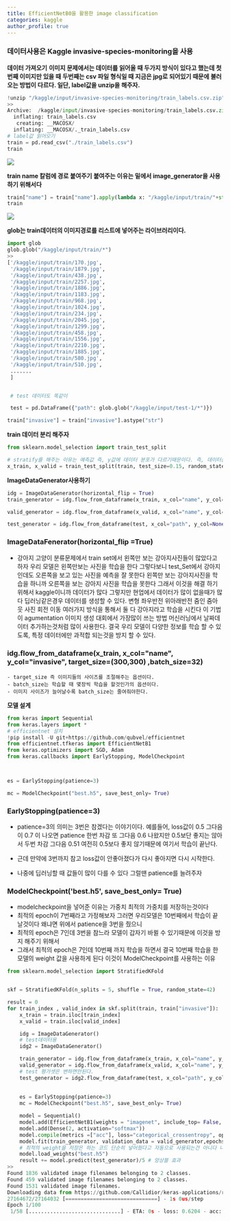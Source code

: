 ```yaml
---
title: EfficientNetB0을 활용한 image classification
categories: kaggle
author_profile: true
---
```




### 데이터사용은 Kaggle invasive-species-monitoring을 사용





**데이터 가져오기**
**이미지 문제에서는 데이터를 읽어올 때 두가지 방식이 있다고 했는데 첫번째 이미지만 있을 때 두번째는 csv 파일 형식일 때 지금은 jpg로 되어있기 때문에 불러오는 방법이 다르다.
일단, label값을 unzip을 해주자.**

```python
!unzip "/kaggle/input/invasive-species-monitoring/train_labels.csv.zip"
>>
Archive:  /kaggle/input/invasive-species-monitoring/train_labels.csv.zip
  inflating: train_labels.csv        
   creating: __MACOSX/
  inflating: __MACOSX/._train_labels.csv
# label값 읽어오기 
train = pd.read_csv("./train_labels.csv")
train
```
<img src="/assets/images/cc1.PNG">




**train name 칼럼에 경로 붙여주기 붙여주는 이유는 밑에서 image_generator을 사용하기 위해서다**


```python
train["name"] = train["name"].apply(lambda x: "/kaggle/input/train/"+str(x)+".jpg")
train

```
<img src="/assets/images/cc2.PNG">


**glob는 train데이터의 이미지경로를 리스트에 넣어주는 라이브러리이다.**


```python
import glob
glob.glob("/kaggle/input/train/*")
>>
['/kaggle/input/train/170.jpg',
 '/kaggle/input/train/1879.jpg',
 '/kaggle/input/train/438.jpg',
 '/kaggle/input/train/2257.jpg',
 '/kaggle/input/train/1886.jpg',
 '/kaggle/input/train/1183.jpg',
 '/kaggle/input/train/968.jpg',
 '/kaggle/input/train/1024.jpg',
 '/kaggle/input/train/234.jpg',
 '/kaggle/input/train/2045.jpg',
 '/kaggle/input/train/1299.jpg',
 '/kaggle/input/train/458.jpg',
 '/kaggle/input/train/1556.jpg',
 '/kaggle/input/train/2210.jpg',
 '/kaggle/input/train/1885.jpg',
 '/kaggle/input/train/580.jpg',
 '/kaggle/input/train/510.jpg',
 .......
 ]


 # test 데이터도 똑같이

 test = pd.DataFrame({"path": glob.glob("/kaggle/input/test-1/*")})

train["invasive"] = train["invasive"].astype("str")
```


**train 데이터 분리 해주자**

```python
from sklearn.model_selection import train_test_split

# stratify를 해주는 이유는 예측값 즉, y값에 데이터 분포가 다르기때문이다. 즉, 데이터를 균일하게 학습을 해주기 위함이다. 
x_train, x_valid = train_test_split(train, test_size=0.15, random_state=42, stratify=train["invasive"])
```



**ImageDataGenerator사용하기**

```python
idg = ImageDataGenerator(horizontal_flip = True)
train_generator = idg.flow_from_dataframe(x_train, x_col="name", y_col="invasive", target_size=(300,300) ,batch_size=32)

valid_generator = idg.flow_from_dataframe(x_valid, x_col="name", y_col="invasive", target_size=(300,300) ,batch_size=32)

test_generator = idg.flow_from_dataframe(test, x_col="path", y_col=None, target_size=(300,300), batch_size=32, class_mode = None, shuffle= False)
```

### ImageDataFenerator(horizontal_flip =True)
   - 강아지 고양이 분류문제에서 train set에서 왼쪽만 보는 강아지사진들이 많았다고하자 우리 모델은 왼쪽만보는 사진을 학습을 한다 그렇다보니 test_Set에서 강아지인데도 오른쪽을 보고 있는 사진을 예측을 잘 못한다 
     왼쪽만 보는 강아지사진을 학습을 하니까 오른쪽을 보는 강아지 사진을 학습을 못한다 그래서 이것을 해결 하기위해서 
    kaggle이니까 데이터가 많다 그렇지만 현업에서 데이터가 많이 없을때가 많다 
    딥러닝같은경우 데이터를 생성할 수 있다. 변형 좌우반전 위아래반전 줌인 줌아웃 사진 회전 이동 여러가지 방식을 통해서 둘 다 강아지라고 학습을 시킨다 
    이 기법이 agumentation 이미지 생성 
    대회에서 가장많이 쓰는 방법 머신러닝에서 날짜데이터 추가하는것처럼 많이 사용한다. 결국 우리 모델이 다양한 정보를 학습 할 수 있도록, 특정 데이터에만 과적합 되는것을 방지 할 수 있다.


### idg.flow_from_dataframe(x_train, x_col="name", y_col="invasive", target_size=(300,300) ,batch_size=32)
    - target_size 즉 이미지들의 사이즈를 조절해주는 옵션이다. 
    - batch_size는 학습할 때 몇장씩 학습을 할것인가의 옵션이다.
    - 이미지 사이즈가 늘어날수록 batch_size는 줄여줘야한다.



**모델 설계**

```python
from keras import Sequential
from keras.layers import *
# efficientnet 설치
!pip install -U git+https://github.com/qubvel/efficientnet
from efficientnet.tfkeras import EfficientNetB1
from keras.optimizers import SGD, Adam
from keras.callbacks import EarlyStopping, ModelCheckpoint



es = EarlyStopping(patience=3)

mc = ModelCheckpoint("best.h5", save_best_only= True)
```


### EarlyStopping(patience=3)
   - patience=3의 의미는 3번은 참겠다는 이야기이다. 예를들어, loss값이 0.5 그다음이 0.7 이 나오면 patience 한번 차감 또 그다음 0.6 나왔지만 0.5보단 좋지는 않아서 
   두번 차감 그다음 0.51 여전히 0.5보다 좋지 않기때문에 여기서 학습이 끝난다.
   - 근데 만약에 3번까지 참고 loss값이 안좋아졌다가 다시 좋아지면 다시 시작한다.

   - 나중에 딥러닝할 때 값들이 많이 다를 수 있다 그럴땐 patience를 늘려주자 

### ModelCheckpoint('best.h5', save_best_only= True)
  - modelcheckpoint을 넣어준 이유는 가중치 최적의 가중치를 저장하는것이다 
  - 최적의 epoch이 7번째라고 가정해보자 그러면 우리모델은 10번째에서 학습이 끝날것이다 왜냐면 위에서 patience을 3번을 줬으니
  - 최적의 epoch은 7인데 3번을 참느라 모델이 갑자기 바뀔 수 있기때문에 이것을 방지 해주기 위해서
  - 그래서 최적의 epoch은 7인데 10번째 까지 학습을 하면서 결국 10번째 학습을 한 모델의 weight 값을 사용하게 된다 이것이 ModelCheckpoint를 사용하는 이유
  

```python
from sklearn.model_selection import StratifiedKFold


skf = StratifiedKFold(n_splits = 5, shuffle = True, random_state=42)

result = 0
for train_index , valid_index in skf.split(train, train["invasive"]):
    x_train = train.iloc[train_index]
    x_valid = train.iloc[valid_index]

    idg = ImageDataGenerator()
    # test데이터용
    idg2 = ImageDataGenerator()

    train_generator = idg.flow_from_dataframe(x_train, x_col="name", y_col="invasive", target_size=(300,300) ,batch_size=32)
    valid_generator = idg.flow_from_dataframe(x_valid, x_col="name", y_col="invasive", target_size=(300,300) ,batch_size=32) 
    # test 평가셋은 변하면안된다. 
    test_generator = idg2.flow_from_dataframe(test, x_col="path", y_col=None, target_size=(300,300), batch_size=32, class_mode = None, shuffle= False)
    
    
    es = EarlyStopping(patience=3)
    mc = ModelCheckpoint("best.h5", save_best_only= True)

    model = Sequential()
    model.add(EfficientNetB1(weights = "imagenet", include_top= False, pooling = "avg"))
    model.add(Dense(2, activation="softmax"))
    model.compile(metrics =["acc"], loss="categorical_crossentropy", optimizer=Adam(lr = 0.0001))
    model.fit(train_generator, validation_data = valid_generator,epochs=100, callbacks= [es,mc])
    # 최적의 weight을 저장은 하는 코드 단순히 넣어줬다고 자동으로 사용되는건 아니다 나중에 예측할때 사용해야한다
    model.load_weights("best.h5")
    result += model.predict(test_generator)/5 # 앙상블 효과 
>>
Found 1836 validated image filenames belonging to 2 classes.
Found 459 validated image filenames belonging to 2 classes.
Found 1531 validated image filenames.
Downloading data from https://github.com/Callidior/keras-applications/releases/download/efficientnet/efficientnet-b1_weights_tf_dim_ordering_tf_kernels_autoaugment_notop.h5
27164672/27164032 [==============================] - 1s 0us/step
Epoch 1/100
 1/58 [..............................] - ETA: 0s - loss: 0.6204 - acc: 0.6875

```